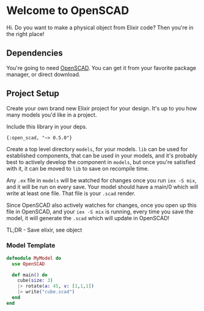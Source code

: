 # Welcome to OpenSCAD

Hi. Do you want to make a physical object from Elixir code? Then you're in the
right place!

## Dependencies

You're going to need [OpenSCAD](http://www.openscad.org). You can get it from
your favorite package manager, or direct download.

## Project Setup

Create your own brand new Elixir project for your design. It's up to you how
many models you'd like in a project.

Include this library in your deps.

```
{:open_scad, "~> 0.5.0"}
```

Create a top level directory `models`, for your models. `lib` can be used for
established components, that can be used in your models, and it's probably best
to actively develop the component in `models`, but once you're satisfied with
it, it can be moved to `lib` to save on recompile time.

Any `.ex` file in `models` will be watched for changes once you run `iex -S
mix`, and it will be run on every save. Your model should have a main/0 which
will write at least one file. That file is your `.scad` render.

Since OpenSCAD also actively watches for changes, once you open up this file in OpenSCAD, and your `iex -S mix` is running, every time you save the model, it will generate the `.scad` which will update in OpenSCAD!

TL;DR - Save elixir, see object 

### Model Template

```elixir
defmodule MyModel do
  use OpenSCAD

  def main() do
    cube(size: 3)
    |> rotate(a: 45, v: [1,1,1])
    |> write("cube.scad")
  end
end
```